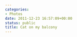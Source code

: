 ```yaml
---
categories:
- Photos
date: 2011-12-23 16:57:09+00:00
status: public
title: Cat on my balcony
---
```






